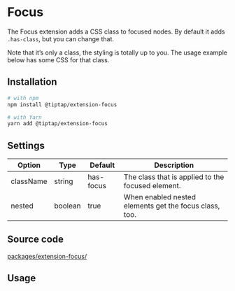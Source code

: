 # Focus
The Focus extension adds a CSS class to focused nodes. By default it adds `.has-class`, but you can change that.

Note that it’s only a class, the styling is totally up to you. The usage example below has some CSS for that class.

## Installation
```bash
# with npm
npm install @tiptap/extension-focus

# with Yarn
yarn add @tiptap/extension-focus
```

## Settings
| Option    | Type    | Default   | Description                                            |
| --------- | ------- | --------- | ------------------------------------------------------ |
| className | string  | has-focus | The class that is applied to the focused element.      |
| nested    | boolean | true      | When enabled nested elements get the focus class, too. |

## Source code
[packages/extension-focus/](https://github.com/ueberdosis/tiptap-next/blob/main/packages/extension-focus/)

## Usage
<demo name="Extensions/Focus" highlight="12,34-37" />
